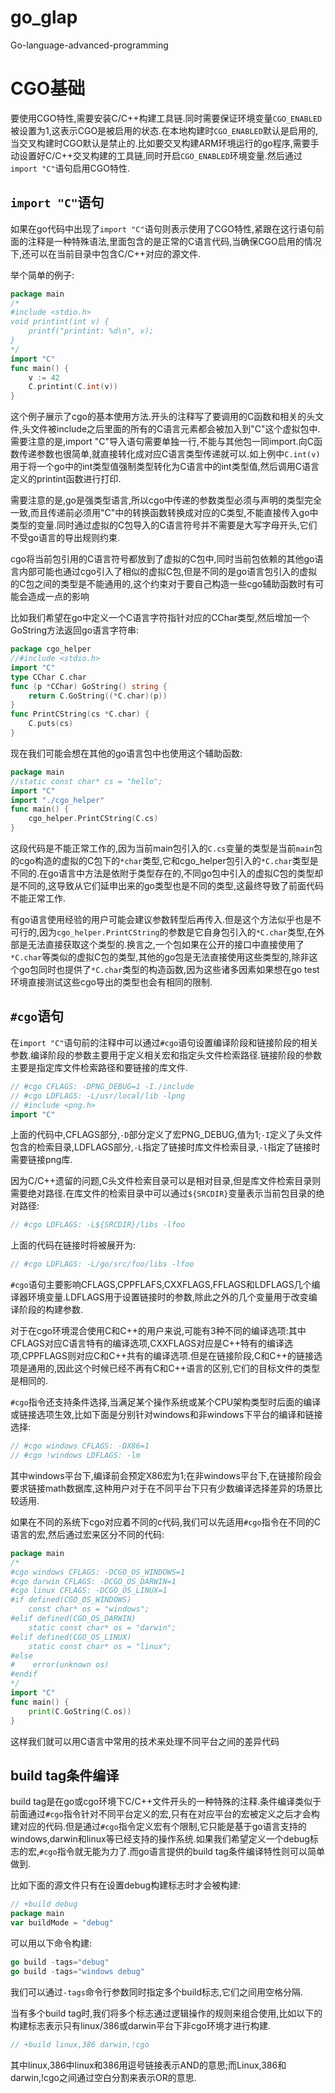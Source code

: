 # go_glap
Go-language-advanced-programming

# CGO基础
要使用CGO特性,需要安装C/C++构建工具链.同时需要保证环境变量`CGO_ENABLED`被设置为1,这表示CGO是被启用的状态.在本地构建时`CGO_ENABLED`默认是启用的,当交叉构建时CGO默认是禁止的.比如要交叉构建ARM环境运行的go程序,需要手动设置好C/C++交叉构建的工具链,同时开启`CGO_ENABLED`环境变量.然后通过`import "C"`语句启用CGO特性.

## `import "C"`语句
如果在go代码中出现了`import "C"`语句则表示使用了CGO特性,紧跟在这行语句前面的注释是一种特殊语法,里面包含的是正常的C语言代码,当确保CGO启用的情况下,还可以在当前目录中包含C/C++对应的源文件.

举个简单的例子:
```go
package main
/*
#include <stdio.h>
void printint(int v) {
    printf("printint: %d\n", v);
}
*/
import "C"
func main() {
    v := 42
    C.printint(C.int(v))
}
```

这个例子展示了cgo的基本使用方法.开头的注释写了要调用的C函数和相关的头文件,头文件被include之后里面的所有的C语言元素都会被加入到"C"这个虚拟包中.需要注意的是,import "C"导入语句需要单独一行,不能与其他包一同import.向C函数传递参数也很简单,就直接转化成对应C语言类型传递就可以.如上例中`C.int(v)`用于将一个go中的int类型值强制类型转化为C语言中的int类型值,然后调用C语言定义的printint函数进行打印.

需要注意的是,go是强类型语言,所以cgo中传递的参数类型必须与声明的类型完全一致,而且传递前必须用"C"中的转换函数转换成对应的C类型,不能直接传入go中类型的变量.同时通过虚拟的C包导入的C语言符号并不需要是大写字母开头,它们不受go语言的导出规则约束.

cgo将当前包引用的C语言符号都放到了虚拟的C包中,同时当前包依赖的其他go语言内部可能也通过cgo引入了相似的虚拟C包,但是不同的是go语言包引入的虚拟的C包之间的类型是不能通用的,这个约束对于要自己构造一些cgo辅助函数时有可能会造成一点的影响

比如我们希望在go中定义一个C语言字符指针对应的CChar类型,然后增加一个GoString方法返回go语言字符串:
```go
package cgo_helper
//#include <stdio.h>
import "C"
type CChar C.char
func (p *CChar) GoString() string {
    return C.GoString((*C.char)(p))
}
func PrintCString(cs *C.char) {
    C.puts(cs)
}
```

现在我们可能会想在其他的go语言包中也使用这个辅助函数:
```go
package main
//static const char* cs = "hello";
import "C"
import "./cgo_helper"
func main() {
    cgo_helper.PrintCString(C.cs)
}
```

这段代码是不能正常工作的,因为当前main包引入的`C.cs`变量的类型是当前`main`包的cgo构造的虚拟的C包下的`*char`类型,它和cgo_helper包引入的`*C.char`类型是不同的.在go语言中方法是依附于类型存在的,不同go包中引入的虚拟C包的类型却是不同的,这导致从它们延申出来的go类型也是不同的类型,这最终导致了前面代码不能正常工作.

有go语言使用经验的用户可能会建议参数转型后再传入.但是这个方法似乎也是不可行的,因为`cgo_helper.PrintCString`的参数是它自身包引入的`*C.char`类型,在外部是无法直接获取这个类型的.换言之,一个包如果在公开的接口中直接使用了`*C.char`等类似的虚拟C包的类型,其他的go包是无法直接使用这些类型的,除非这个go包同时也提供了`*C.char`类型的构造函数,因为这些诸多因素如果想在go test环境直接测试这些cgo导出的类型也会有相同的限制.

## `#cgo`语句
在`import "C"`语句前的注释中可以通过`#cgo`语句设置编译阶段和链接阶段的相关参数.编译阶段的参数主要用于定义相关宏和指定头文件检索路径.链接阶段的参数主要是指定库文件检索路径和要链接的库文件.
```go
// #cgo CFLAGS: -DPNG_DEBUG=1 -I./include
// #cgo LDFLAGS: -L/usr/local/lib -lpng
// #include <png.h>
import "C"
```

上面的代码中,CFLAGS部分,`-D`部分定义了宏PNG_DEBUG,值为1;`-I`定义了头文件包含的检索目录,LDFLAGS部分,`-L`指定了链接时库文件检索目录,`-l`指定了链接时需要链接png库.

因为C/C++遗留的问题,C头文件检索目录可以是相对目录,但是库文件检索目录则需要绝对路径.在库文件的检索目录中可以通过`${SRCDIR}`变量表示当前包目录的绝对路径:
```go
// #cgo LDFLAGS: -L${SRCDIR}/libs -lfoo
```

上面的代码在链接时将被展开为:
```go
// #cgo LDFLAGS: -L/go/src/foo/libs -lfoo
```

`#cgo`语句主要影响CFLAGS,CPPFLAFS,CXXFLAGS,FFLAGS和LDFLAGS几个编译器环境变量.LDFLAGS用于设置链接时的参数,除此之外的几个变量用于改变编译阶段的构建参数.

对于在cgo环境混合使用C和C++的用户来说,可能有3种不同的编译选项:其中CFLAGS对应C语言特有的编译选项,CXXFLAGS对应是C++特有的编译选项,CPPFLAGS则对应C和C++共有的编译选项.但是在链接阶段,C和C++的链接选项是通用的,因此这个时候已经不再有C和C++语言的区别,它们的目标文件的类型是相同的.

`#cgo`指令还支持条件选择,当满足某个操作系统或某个CPU架构类型时后面的编译或链接选项生效,比如下面是分别针对windows和非windows下平台的编译和链接选择:
```go
// #cgo windows CFLAGS: -DX86=1
// #cgo !windows LDFLAGS: -lm
```

其中windows平台下,编译前会预定X86宏为1;在非windows平台下,在链接阶段会要求链接math数据库,这种用户对于在不同平台下只有少数编译选择差异的场景比较适用.

如果在不同的系统下cgo对应着不同的c代码,我们可以先适用`#cgo`指令在不同的C语言的宏,然后通过宏来区分不同的代码:
```go
package main
/*
#cgo windows CFLAGS: -DCGO_OS_WINDOWS=1
#cgo darwin CFLAGS: -DCGO_OS_DARWIN=1
#cgo linux CFLAGS: -DCGO_OS_LINUX=1
#if defined(CGO_OS_WINDOWS)
    const char* os = "windows";
#elif defined(CGO_OS_DARWIN)
    static const char* os = "darwin";
#elif defined(CGO_OS_LINUX)
    static const char* os = "linux";
#else
#    error(unknown os)
#endif
*/
import "C"
func main() {
    print(C.GoString(C.os))
}
```

这样我们就可以用C语言中常用的技术来处理不同平台之间的差异代码

## build tag条件编译
build tag是在go或cgo环境下C/C++文件开头的一种特殊的注释.条件编译类似于前面通过`#cgo`指令针对不同平台定义的宏,只有在对应平台的宏被定义之后才会构建对应的代码.但是通过`#cgo`指令定义宏有个限制,它只能是基于go语言支持的windows,darwin和linux等已经支持的操作系统.如果我们希望定义一个debug标志的宏,`#cgo`指令就无能为力了.而go语言提供的build tag条件编译特性则可以简单做到.

比如下面的源文件只有在设置debug构建标志时才会被构建:
```go
// +build debug
package main
var buildMode = "debug"
```

可以用以下命令构建:
```go
go build -tags="debug"
go build -tags="windows debug"
```

我们可以通过`-tags`命令行参数同时指定多个build标志,它们之间用空格分隔.

当有多个build tag时,我们将多个标志通过逻辑操作的规则来组合使用,比如以下的构建标志表示只有linux/386或darwin平台下非cgo环境才进行构建.
```go
// +build linux,386 darwin,!cgo
```

其中linux,386中linux和386用逗号链接表示AND的意思;而Linux,386和darwin,!cgo之间通过空白分割来表示OR的意思.